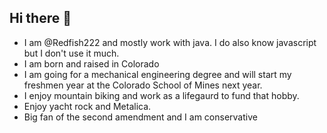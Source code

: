 ## Hi there 👋
- I am @Redfish222 and mostly work with java. I do also know javascript but I don't use it much. 
- I am born and raised in Colorado
- I am going for a mechanical engineering degree and will start my freshmen year at the Colorado School of Mines next year.
- I enjoy mountain biking and work as a lifegaurd to fund that hobby. 
- Enjoy yacht rock and Metalica.
- Big fan of the second amendment and I am conservative
<!--
**Redfish222/Redfish222** is a ✨ _special_ ✨ repository because its `README.md` (this file) appears on your GitHub profile.

Here are some ideas to get you started:

- 🔭 I’m currently working on ...
- 🌱 I’m currently learning ...
- 👯 I’m looking to collaborate on ...
- 🤔 I’m looking for help with ...
- 💬 Ask me about ...
- 📫 How to reach me: ...
- 😄 Pronouns: ...
- ⚡ Fun fact: ...
-->
